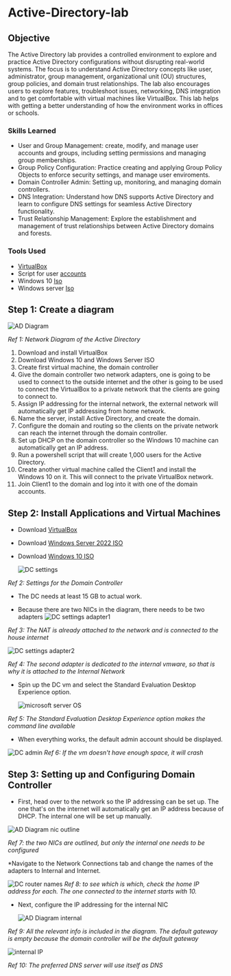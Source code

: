 # Active-Directory-lab

## Objective

The Active Directory lab provides a controlled environment to explore and practice Active Directory configurations without disrupting real-world systems.  The focus is to understand Active Directory concepts like user, administrator, group management, organizational unit (OU) structures, group policies, and domain trust relationships. The lab also encourages users to explore features, troubleshoot issues, networking, DNS integration and to get comfortable with virtual machines like VirtualBox. This lab helps with getting a better understanding of how the environment works in offices or schools.

### Skills Learned

- User and Group Management: create, modify, and manage user accounts and groups, including setting permissions and managing group memberships. 
- Group Policy Configuration: Practice creating and applying Group Policy Objects to enforce security settings, and manage user enviroments. 
- Domain Controller Admin: Setting up, monitoring, and managing domain controllers.
- DNS Integration: Understand how DNS supports Active Directory and learn to configure DNS settings for seamless Active Directory functionality.
- Trust Relationship Management: Explore the establishment and management of trust relationships between Active Directory domains and forests.

### Tools Used

- [VirtualBox](https://www.virtualbox.org/wiki/Downloads)
- Script for user [accounts](https://www.youtube.com/redirect?event=video_description&redir_token=QUFFLUhqa1cxeEdWYTB6YVltSS0xLUc5WG00WUVpSFF2d3xBQ3Jtc0tuVU9MVUtFS3hoblpTVGF0Z0s5bjdZMzdINVRlTWVuNzdTTENCb2x5RjlDOUp6bmFaMC1HekFUQnVzb0xMWEZYTWdiQlpiZVpCWnYxZXFjeTdTTXgxN3ctU1lqUmR4aVNNeFlLTkhrcEplRmNJU2xYbw&q=https%3A%2F%2Fgithub.com%2Fjoshmadakor1%2FAD_PS%2Farchive%2Frefs%2Fheads%2Fmaster.zip&v=MHsI8hJmggI)
- Windows 10 [Iso](https://www.microsoft.com/en-us/software-download/windows10)
- Windows server [Iso](https://www.microsoft.com/en-us/evalcenter/download-windows-server-2019)

## Step 1: Create a diagram

  ![AD Diagram](https://github.com/Xmick01/Active-Directory-lab/assets/130627895/c68608b1-f97f-4b5c-a829-12c5a6ee2ae6)

*Ref 1: Network Diagram of the Active Directory*

1. Download and install VirtualBox
2. Download Windows 10 and Windows Server ISO
3. Create first virtual machine, the domain controller 
4. Give the domain controller two network adapters, one is going to be used to connect to the outside internet and the other is going to be used to connect the VirtualBox to a private network that the clients are going to connect to.
5. Assign IP addressing for the internal network, the external network will automatically get IP addressing from home network.
6. Name the server, install Active Directory, and create the domain.
7. Configure the domain and routing so the clients on the private network can reach the internet through the domain controller.
8. Set up DHCP on the domain controller so the Windows 10 machine can automatically get an IP address.
9. Run a powershell script that will create 1,000 users for the Active Directory.
10. Create another virtual machine called the Client1 and install the Windows 10 on it. This will connect to the private VirtualBox network.
11. Join Client1 to the domain and log into it with one of the domain accounts.



## Step 2: Install Applications and Virtual Machines

* Download [VirtualBox](https://www.virtualbox.org/wiki/Downloads)
* Download [Windows Server 2022 ISO](https://info.microsoft.com/ww-landing-windows-server-2022.html)
* Download [Windows 10 ISO](https://www.microsoft.com/en-us/software-download/windows10)

  ![DC settings](https://github.com/Xmick01/Active-Directory-lab/assets/130627895/6be32113-0a87-4788-916a-651417667a73)

*Ref 2: Settings for the Domain Controller*

* The DC needs at least 15 GB to actual work.

* Because there are two NICs in the diagram, there needs to be two adapters
![DC settings adapter1](https://github.com/Xmick01/Active-Directory-lab/assets/130627895/a0cbe243-5f38-4c7c-9570-f6acb0248a54)

*Ref 3: The NAT is already attached to the network and is connected to the house internet*

![DC settings adapter2](https://github.com/Xmick01/Active-Directory-lab/assets/130627895/8bc64443-58c3-45b9-8106-2eba3fe4119d)

*Ref 4: The second adapter is dedicated to the internal vmware, so that is why it is attached to the Internal Network*

* Spin up the DC vm and select the Standard Evaluation Desktop Experience option.

  ![microsoft server OS](https://github.com/Xmick01/Active-Directory-lab/assets/130627895/12db9978-c533-494e-bc38-2f900f5d0459)

*Ref 5: The Standard Evaluation Desktop Experience option makes the command line available*

* When everything works, the default admin account should be displayed.

![DC admin](https://github.com/Xmick01/Active-Directory-lab/assets/130627895/c645c168-1600-4cb6-bd6b-822e895e7e77)
*Ref 6: If the vm doesn't have enough space, it will crash*

## Step 3: Setting up and Configuring Domain Controller 

* First, head over to the network so the IP addressing can be set up. The one that's on the internet will automatically get an IP address because of DHCP. The internal one will be set up manually.

![AD Diagram nic outline](https://github.com/Xmick01/Active-Directory-lab/assets/130627895/1e8be94e-8a5e-4ce0-b828-7e4ba42db07c)

*Ref 7: the two NICs are outlined, but only the internal one needs to be configured*

*Navigate to the Network Connections tab and change the names of the adapters to Internal and Internet.

![DC router names](https://github.com/Xmick01/Active-Directory-lab/assets/130627895/9328a2ac-50ab-4edd-9269-e2f5fdda9163)
*Ref 8: to see which is which, check the home IP address for each. The one connected to the internet starts with 10.*

* Next, configure the IP addressing for the internal NIC

  ![AD Diagram internal](https://github.com/Xmick01/Active-Directory-lab/assets/130627895/78d5e61d-805c-4440-8394-1f3de175f562)

*Ref 9: All the relevant info is included in the diagram. The default gateway is empty because the domain controller will be the default gateway*

![internal IP](https://github.com/Xmick01/Active-Directory-lab/assets/130627895/0cfcffd6-59f9-4d78-8a9f-ecf3a5204c1c)

*Ref 10: The preferred DNS server will use itself as DNS*

